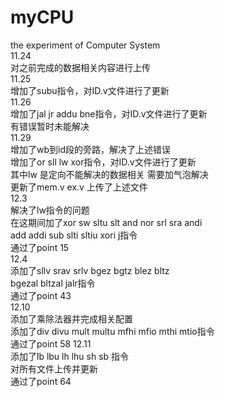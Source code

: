 # myCPU
the experiment of Computer System  
11.24  
对之前完成的数据相关内容进行上传  
11.25  
增加了subu指令，对ID.v文件进行了更新  
11.26  
增加了jal jr addu bne指令，对ID.v文件进行了更新  
有错误暂时未能解决  
11.29  
增加了wb到id段的旁路，解决了上述错误  
增加了or sll lw xor指令，对ID.v文件进行了更新  
其中lw 是定向不能解决的数据相关 需要加气泡解决  
更新了mem.v ex.v 上传了上述文件  
12.3  
解决了lw指令的问题  
在这期间加了xor sw sltu slt and nor srl sra andi  
add addi sub slti sltiu xori j指令  
通过了point 15  
12.4  
添加了sllv srav srlv bgez bgtz blez bltz  
bgezal bltzal jalr指令  
通过了point 43  
12.10  
添加了乘除法器并完成相关配置   
添加了div divu mult multu mfhi mfio mthi mtio指令  
通过了point 58
12.11  
添加了lb lbu lh lhu sh sb 指令  
对所有文件上传并更新  
通过了point  64
